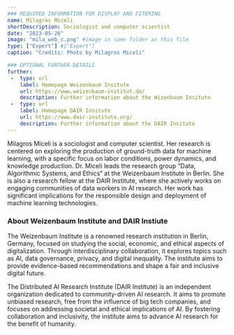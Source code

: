 ```yaml
---
### REQUIRED INFORMATION FOR DISPLAY AND FITERING
name: Milagros Miceli
shortDescription: Sociologist and computer scientist
date: "2023-05-26"
image: "mila_web_c.png" #image in same folder as this file
type: ["Expert"] #["Expert"]
caption: "Credits: Photo by Milagros Miceli"

### OPTIONAL FURTHER DETAILS
further:
 -  type: url
    label: Homepage Weizenbaum Insitute
    url: https://www.weizenbaum-institut.de/
    description: Further information about the Wizenbaum Insitute
 -  type: url
    label: Homepage DAIR Insitute
    url: https://www.dair-institute.org/
    description: Further information about the DAIR Insitute
---
```


Milagros Miceli is a sociologist and computer scientist. Her research is centered on exploring the production of ground-truth data for machine learning, with a specific focus on labor conditions, power dynamics, and knowledge production.  Dr. Miceli leads the research group “Data, Algorithmic Systems, and Ethics“ at the Weizenbaum Institute in Berlin. She is also a research fellow at the DAIR Institute, where she actively works on engaging communities of data workers in AI research. Her work has significant implications for the responsible design and deployment of machine learning technologies.

### About Weizenbaum Institute and DAIR Instiute

The Weizenbaum Institute is a renowned research institution in Berlin, Germany, focused on studying the social, economic, and ethical aspects of digitalization. Through interdisciplinary collaboration, it explores topics such as AI, data governance, privacy, and digital inequality. The institute aims to provide evidence-based recommendations and shape a fair and inclusive digital future.

The Distributed AI Research Institute (DAIR Institute) is an independent organization dedicated to community-driven AI research. It aims to promote unbiased research, free from the influence of big tech companies, and focuses on addressing societal and ethical implications of AI. By fostering collaboration and inclusivity, the institute aims to advance AI research for the benefit of humanity.